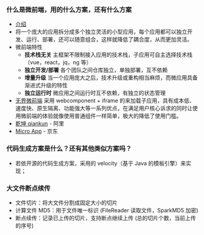 ### 什么是微前端，用的什么方案，还有什么方案

- [介绍](https://zhuanlan.zhihu.com/p/551206945)
- 将一个庞大的应用拆分成多个独立灵活的小型应用，每个应用都可以独立开发、运行、部署，还可以随意组合，这样就降低了耦合度，从而更加灵活。
- 微前端特性
	- **技术栈无关** 主框架不限制接入应用的技术栈，子应用可自主选择技术栈（vue，react，jq，ng 等）
	- **独立开发/部署** 各个团队之间仓库独立，单独部署，互不依赖
	- **增量升级** 当一个应用庞大之后，技术升级或重构相当麻烦，而微应用具备渐进式升级的特性
	- **独立运行时** 微应用之间运行时互不依赖，有独立的状态管理
- [无界微前端](https://github.com/Tencent/wujie) 采用 webcomponent + iframe 的来加载子应用，具有成本低、速度快、原生隔离、功能强大等一系列优点，在满足用户核心诉求的同时让使用微前端的体验就像使用普通组件一样简单，极大的降低了使用门槛。
- [乾坤 qiankun](https://qiankun.umijs.org/zh) - 阿里
- [Micro App](https://micro-zoe.github.io/micro-app/docs.html#/) - 京东

### 代码生成方案是什么？还有其他类似方案吗？

- 若依开源的代码生成方案，采用的 velocity（基于 Java 的模板引擎）来实现；

### 大文件断点续传

- 文件切片：将大文件分割成固定大小的切片
- 计算文件 MD5：用于文件唯一标识 (FileReader 读取文件，SparkMD5 加密)
- 断点续传：记录已上传的切片，支持断点继续上传 (总的切片个数，当前上传的序号)
